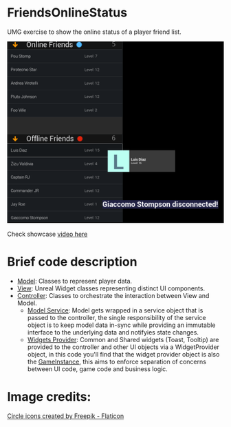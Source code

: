 # FriendsOnlineStatus
UMG exercise to show the online status of a player friend list.

![showcase image](https://github.com/romualdo97/FriendsOnlineStatus/blob/master/Misc/showcase.png?raw=true)

Check showcase [video here](https://www.youtube.com/watch?v=dlhWOrYhwLg)

# Brief code description
- [Model](https://github.com/romualdo97/FriendsOnlineStatus/tree/master/Source/FriendsOnlineStatus/Public/Model): Classes to represent player data.
- [View](https://github.com/romualdo97/FriendsOnlineStatus/tree/master/Source/FriendsOnlineStatus/Public/View): Unreal Widget classes representing distinct UI components.
- [Controller](https://github.com/romualdo97/FriendsOnlineStatus/tree/master/Source/FriendsOnlineStatus/Public/Controller): Classes to orchestrate the interaction between View and Model.
    - [Model Service](https://github.com/romualdo97/FriendsOnlineStatus/blob/master/Source/FriendsOnlineStatus/Public/Model/FriendsListService.h): Model gets wrapped in a service object that is passed to the controller, the single responsibility of the service object is to keep model data in-sync while providing an immutable interface to the underlying data and notifyies state changes.
    - [Widgets Provider](https://github.com/romualdo97/FriendsOnlineStatus/blob/master/Source/FriendsOnlineStatus/Public/Controller/Interfaces/FriendWidgetsProvider.h): Common and Shared widgets (Toast, Tooltip) are provided to the controller and other UI objects via a WidgetProvider object, in this code you'll find that the widget provider object is also the [GameInstance](https://github.com/romualdo97/FriendsOnlineStatus/blob/master/Source/FriendsOnlineStatus/Public/Game/FriendsOnlineStatusGameInstance.h), this aims to enforce separation of concerns between UI code, game code and business logic.

# Image credits:
<a href="https://www.flaticon.com/free-icons/circle" title="circle icons">Circle icons created by Freepik - Flaticon</a>